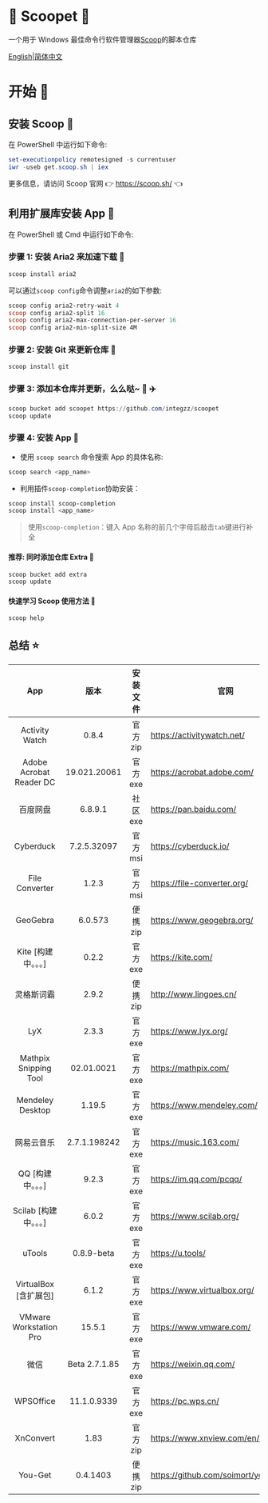 <div align="left">
<h1 align="left"> 🍨 Scoopet 🍨 </h1>

<p>
一个用于 Windows 最佳命令行软件管理器<a href="https://github.com/lukesampson/scoop">Scoop</a>的脚本仓库
</p>

<p align="left">
        <a href="README.md">English</a>|<a href="README_CN.md">简体中文</a>
</p>
</div>

# 开始 🏃

## 安装 Scoop 🚴

在 PowerShell 中运行如下命令:

```powershell
set-executionpolicy remotesigned -s currentuser
iwr -useb get.scoop.sh | iex
```

更多信息，请访问 Scoop 官网 👉 https://scoop.sh/ 👈

## 利用扩展库安装 App 🚗

在 PowerShell 或 Cmd 中运行如下命令:

### 步骤 1: 安装 Aria2 来加速下载 🚅

```powershell
scoop install aria2
```

可以通过`scoop config`命令调整`aria2`的如下参数:

```powershell
scoop config aria2-retry-wait 4
scoop config aria2-split 16
scoop config aria2-max-connection-per-server 16
scoop config aria2-min-split-size 4M
```

### 步骤 2: 安装 Git 来更新仓库 🎫

```powershell
scoop install git
```

### 步骤 3: 添加本仓库并更新，么么哒~ 💋 ✈️

```powershell
scoop bucket add scoopet https://github.com/integzz/scoopet
scoop update
```

### 步骤 4: 安装 App 🚀

- 使用 `scoop search` 命令搜索 App 的具体名称:

```powershell
scoop search <app_name>
```

- 利用插件`scoop-completion`协助安装：

```powershell
scoop install scoop-completion
scoop install <app_name>
```

> 使用`scoop-completion`：键入 App 名称的前几个字母后敲击`tab`键进行补全

#### 推荐: 同时添加仓库 Extra 💯

```powershell
scoop bucket add extra
scoop update
```

#### 快速学习 Scoop 使用方法 📖

```powershell
scoop help
```

## 总结 ⭐️

|           App           |     版本      | 安装文件 | 官网                                 |
| :---------------------: | :-----------: | :------: | ------------------------------------ |
|     Activity Watch      |     0.8.4     | 官方 zip | https://activitywatch.net/           |
| Adobe Acrobat Reader DC | 19.021.20061  | 官方 exe | https://acrobat.adobe.com/           |
|        百度网盘         |    6.8.9.1    | 社区 exe | https://pan.baidu.com/               |
|        Cyberduck        |  7.2.5.32097  | 官方 msi | https://cyberduck.io/                |
|     File Converter      |     1.2.3     | 官方 msi | https://file-converter.org/          |
|        GeoGebra         |    6.0.573    | 便携 zip | https://www.geogebra.org/            |
|   Kite [构建中。。。]   |     0.2.2     | 官方 exe | https://kite.com/                    |
|       灵格斯词霸        |     2.9.2     | 便携 zip | http://www.lingoes.cn/               |
|           LyX           |     2.3.3     | 官方 exe | https://www.lyx.org/                 |
|  Mathpix Snipping Tool  |  02.01.0021   | 官方 exe | https://mathpix.com/                 |
|    Mendeley Desktop     |    1.19.5     | 官方 exe | https://www.mendeley.com/            |
|       网易云音乐        | 2.7.1.198242  | 官方 exe | https://music.163.com/               |
|    QQ [构建中。。。]    |     9.2.3     | 官方 exe | https://im.qq.com/pcqq/              |
|  Scilab [构建中。。。]  |     6.0.2     | 官方 exe | https://www.scilab.org/              |
|         uTools          |  0.8.9-beta   | 官方 exe | https://u.tools/                     |
|  VirtualBox [含扩展包]  |     6.1.2     | 官方 exe | https://www.virtualbox.org/          |
| VMware Workstation Pro  |    15.5.1     | 官方 exe | https://www.vmware.com/              |
|          微信           | Beta 2.7.1.85 | 官方 exe | https://weixin.qq.com/               |
|        WPSOffice        |  11.1.0.9339  | 官方 exe | https://pc.wps.cn/                   |
|        XnConvert        |     1.83      | 官方 zip | https://www.xnview.com/en/xnconvert/ |
|         You-Get         |   0.4.1403    | 便携 zip | https://github.com/soimort/you-get   |
